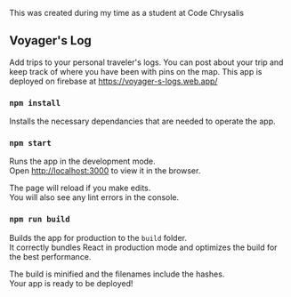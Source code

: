 This was created during my time as a student at Code Chrysalis

## Voyager's Log

Add trips to your personal traveler's logs. You can post about your trip and keep track of where you have been with pins on the map. This app is deployed on firebase at https://voyager-s-logs.web.app/

### `npm install`

Installs the necessary dependancies that are needed to operate the app.


### `npm start`

Runs the app in the development mode.<br />
Open [http://localhost:3000](http://localhost:3000) to view it in the browser.

The page will reload if you make edits.<br />
You will also see any lint errors in the console.


### `npm run build`

Builds the app for production to the `build` folder.<br />
It correctly bundles React in production mode and optimizes the build for the best performance.

The build is minified and the filenames include the hashes.<br />
Your app is ready to be deployed!


